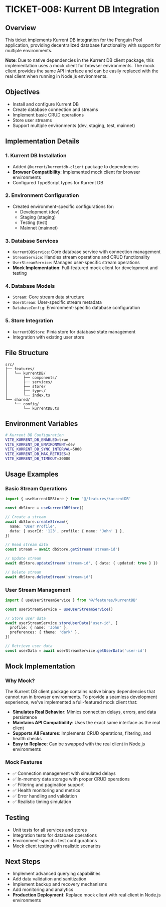 # TICKET-008: Kurrent DB Integration

## Overview

This ticket implements Kurrent DB integration for the Penguin Pool application, providing decentralized database functionality with support for multiple environments.

**Note**: Due to native dependencies in the Kurrent DB client package, this implementation uses a mock client for browser environments. The mock client provides the same API interface and can be easily replaced with the real client when running in Node.js environments.

## Objectives

- Install and configure Kurrent DB
- Create database connection and streams
- Implement basic CRUD operations
- Store user streams
- Support multiple environments (dev, staging, test, mainnet)

## Implementation Details

### 1. Kurrent DB Installation

- Added `@kurrent/kurrentdb-client` package to dependencies
- **Browser Compatibility**: Implemented mock client for browser environments
- Configured TypeScript types for Kurrent DB

### 2. Environment Configuration

- Created environment-specific configurations for:
  - Development (dev)
  - Staging (staging)
  - Testing (test)
  - Mainnet (mainnet)

### 3. Database Services

- `KurrentDBService`: Core database service with connection management
- `StreamService`: Handles stream operations and CRUD functionality
- `UserStreamService`: Manages user-specific stream operations
- **Mock Implementation**: Full-featured mock client for development and testing

### 4. Database Models

- `Stream`: Core stream data structure
- `UserStream`: User-specific stream metadata
- `DatabaseConfig`: Environment-specific database configuration

### 5. Store Integration

- `kurrentDBStore`: Pinia store for database state management
- Integration with existing user store

## File Structure

```
src/
├── features/
│   └── kurrentDB/
│       ├── components/
│       ├── services/
│       ├── store/
│       ├── types/
│       └── index.ts
└── shared/
    └── config/
        └── kurrentDB.ts
```

## Environment Variables

```bash
# Kurrent DB Configuration
VITE_KURRENT_DB_ENABLED=true
VITE_KURRENT_DB_ENVIRONMENT=dev
VITE_KURRENT_DB_SYNC_INTERVAL=5000
VITE_KURRENT_DB_MAX_RETRIES=3
VITE_KURRENT_DB_TIMEOUT=30000
```

## Usage Examples

### Basic Stream Operations

```typescript
import { useKurrentDBStore } from '@/features/kurrentDB'

const dbStore = useKurrentDBStore()

// Create a stream
await dbStore.createStream({
  name: 'User Profile',
  data: { userId: '123', profile: { name: 'John' } },
})

// Read stream data
const stream = await dbStore.getStream('stream-id')

// Update stream
await dbStore.updateStream('stream-id', { data: { updated: true } })

// Delete stream
await dbStore.deleteStream('stream-id')
```

### User Stream Management

```typescript
import { useUserStreamService } from '@/features/kurrentDB'

const userStreamService = useUserStreamService()

// Store user data
await userStreamService.storeUserData('user-id', {
  profile: { name: 'John' },
  preferences: { theme: 'dark' },
})

// Retrieve user data
const userData = await userStreamService.getUserData('user-id')
```

## Mock Implementation

### Why Mock?

The Kurrent DB client package contains native binary dependencies that cannot run in browser environments. To provide a seamless development experience, we've implemented a full-featured mock client that:

- **Simulates Real Behavior**: Mimics connection delays, errors, and data persistence
- **Maintains API Compatibility**: Uses the exact same interface as the real client
- **Supports All Features**: Implements CRUD operations, filtering, and health checks
- **Easy to Replace**: Can be swapped with the real client in Node.js environments

### Mock Features

- ✅ Connection management with simulated delays
- ✅ In-memory data storage with proper CRUD operations
- ✅ Filtering and pagination support
- ✅ Health monitoring and metrics
- ✅ Error handling and validation
- ✅ Realistic timing simulation

## Testing

- Unit tests for all services and stores
- Integration tests for database operations
- Environment-specific test configurations
- Mock client testing with realistic scenarios

## Next Steps

- Implement advanced querying capabilities
- Add data validation and sanitization
- Implement backup and recovery mechanisms
- Add monitoring and analytics
- **Production Deployment**: Replace mock client with real client in Node.js environments
